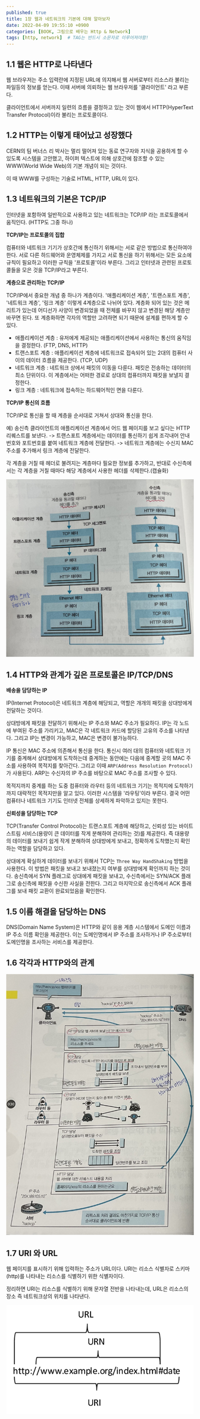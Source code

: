 ```yaml
---
published: true
title: 1장 웹과 네트워크의 기본에 대해 알아보자
date: 2022-04-09 19:55:10 +0900
categories: [BOOK, 그림으로 배우는 Http & Network]
tags: [http, network]  # TAG는 반드시 소문자로 이루어져야함!
---
```


## 1.1 웹은 HTTP로 나타낸다
웹 브라우저는 주소 입력란에 지정된 URL에 의지해서 웹 서버로부터 리소스라 불리는 파일등의 정보를 얻는다. 이때 서버에 의뢰하는 웹 브라우저를 '클라이언트' 라고 부른다.

클라이언트에서 서버까지 일련의 흐름을 결정하고 있는 것이 웹에서 HTTP(HyperText Transfer Protocol)이라 불리는 프로토콜이다.

## 1.2 HTTP는 이렇게 태어났고 성장했다
CERN의 팀 버너스 리 박사는 멀리 떨어져 있는 동료 연구자와 지식을 공용하게 할 수 있도록 시스템을 고안했고, 하이퍼 텍스트에 의해 상호간에 참조할 수 있는 WWW(World Wide Web)의 기본 개념이 되는 것이다.

이 때 WWW를 구성하는 기술로 HTML, HTTP, URL이 있다.

## 1.3 네트워크의 기본은 TCP/IP
인터넷을 포함하여 일반적으로 사용하고 있는 네트워크는 TCP/IP 라는 프로토콜에서 움직인다. (HTTP도 그중 하나)

__TCP/IP는 프로토콜의 집합__

컴퓨터와 네트워크 기기가 상호간에 통신하기 위해서는 서로 같은 방법으로 통신하여야 한다. 서로 다른 하드웨어와 운영체제를 가지고 서로 통신을 하기 위해서는 모든 요소에 규칙이 필요하고 이러한 규칙을 '프로토콜'이라 부른다.
그리고 인터넷과 관련된 프로토콜들을 모은 것을 TCP/IP라고 부른다.

__계층으로 관리하는 TCP/IP__

TCP/IP에서 중요한 개념 중 하나가 계층이다. '애플리케이션 계층', '트랜스포트 계층', '네트워크 계층', '링크 계층' 이렇게 4계층으로 나뉘어 있다.
계층화 되어 있는 것은 메리트가 있는데 어디선가 사양이 변경되었을 때 전체를 바꾸지 않고 변경된 해당 계층만 바꾸면 된다. 또 계층화하면 각자의 역할만 고려하면 되기 때문에 설계를 편하게 할 수 있다.

* 애플리케이션 계층 : 유저에게 제공되는 애플리케이션에서 사용하는 통신의 움직임을 결정한다. (FTP, DNS, HTTP)
* 트랜스포트 계층 : 애플리케이션 계층에 네트워크로 접속되어 있는 2대의 컴퓨터 사이의 데이터 흐름을 제공한다. (TCP, UDP)
* 네트워크 계층 : 네트워크 상에서 패킷의 이동을 다룬다. 패킷은 전송하는 데이터의 최소 단위이다. 이 계층에서는 어떠한 경로로 상대의 컴퓨터까지 패킷을 보낼지 결정한다.
* 링크 계층 : 네트워크에 접속하는 하드웨어적인 면을 다룬다.

__TCP/IP 통신의 흐름__

TCP/IP로 통신을 할 때 계층을 순서대로 거쳐서 상대와 통신을 한다.

예) 송신측 클라이언트의 애플리케이션 계층에서 어드 웹 페이지를 보고 싶다는 HTTP 리퀘스트를 보낸다. -> 트랜스포트 계층에서는 데이터를 통신하기 쉽게 조각내어 안내번호와 포트번호를 붙여 네트워크 계층에 전달한다. ->
네트워크 계층에는 수신지 MAC 주소를 추가해서 링크 계층에 전달한다.

각 계층을 거칠 때 헤더로 불려지는 계층마다 필요한 정보를 추가하고, 반대로 수신측에서는 각 계층을 거칠 때마다 해당 계층에서 사용한 헤더를 삭제한다.(캡슐화)

<img src="/assets/img/posting_img/book/network/tcp_ip_transfer.jpeg" width="600px">

## 1.4 HTTP와 관계가 깊은 프로토콜은 IP/TCP/DNS

__배송을 담당하는 IP__

IP(Internet Protocol)은 네트워크 계층에 해당되고, 역할은 개개의 패킷을 상대방에게 전달하는 것이다.

상대방에게 패킷을 전달하기 위해서는 IP 주소와 MAC 주소가 필요하다.
IP는 각 노드에 부여된 주소를 가리키고, MAC은 각 네트워크 카드에 할당된 고유의 주소를 나타낸다. 그리고 IP는 변경이 가능하고, MAC은 변경이 불가능하다.

IP 통신은 MAC 주소에 의존해서 통신을 한다. 통신시 여러 대의 컴퓨터와 네트워크 기기를 중계해서 상대방에게 도착하는데 중계하는 동안에는 다음에 중계할 곳의 MAC 주소를 사용하여 목적지를 찾아간다.
그리고 이때 `ARP(Address Resolution Protocol)`가 사용된다. ARP는 수신자의 IP 주소를 바탕으로 MAC 주소를 조사할 수 있다.

목적지까지 중계를 하는 도중 컴퓨터와 라우터 등의 네트워크 기기는 목적지에 도착하기까지 대략적인 목적지만을 알고 있다. 이러한 시스템을 '라우팅'이라 부른다.
결국 어떤 컴퓨터나 네트워크 기기도 인터넷 전체를 상세하게 파악하고 있지는 못한다.

__신뢰성을 담당하는 TCP__

TCP(Transfer Control Protocol)는 트랜스포트 계층에 해당하고, 신뢰성 있는 바이트 스트림 서비스(용량이 큰 데이터를 작게 분해하여 관리하는 것)를 제공한다.
즉 대용량의 데이터를 보내기 쉽게 작게 분해하여 상대방에게 보내고, 정확하게 도착했는지 확인하는 역할을 담당하고 있다.

상대에게 확실하게 데이터를 보내기 위해서 TCP는 `Three Way HandShaking` 방법을 사용한다. 이 방법은 패킷을 보내고 보내졌는지 여부를 상대방에게 확인까지 하는 것이다.
송신측에서 SYN 플래그로 상대에게 패킷을 보내고, 수신측에서는 SYN/ACK 플래그로 송신측에 패킷을 수신한 사실을 전한다. 그리고 마지막으로 송신측에서 ACK 플래그를 보내 패킷 교환이 완료되었음을 확인한다.

## 1.5 이름 해결을 담당하는 DNS
DNS(Domain Name System)은 HTTP와 같이 응용 계층 시스템에서 도메인 이름과 IP 주소 이름 확인을 제공한다. 이는 도메인명에서 IP 주소를 조사하거나 IP 주소로부터 도메인명을 조사하는 서비스를 제공한다.

## 1.6 각각과 HTTP와의 관계
<img src="/assets/img/posting_img/book/network/요청흐름.jpeg">

## 1.7 URI 와 URL
웹 페이지를 표시하기 위해 입력하는 주소가 URL이다. URI는 리소스 식별자로 스키마(http)를 나타내는 리소스를 식별하기 위한 식별자이다.

정리하면 URI는 리소스를 식별하기 위해 문자열 전반을 나타내는데, URL은 리소스의 장소 즉 네트워크상의 위치를 나타낸다.

<img src="/assets/img/posting_img/book/network/URL.png" width="800px">
